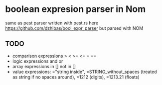 # boolean expresion parser in Nom

same as pest parser written with pest.rs here https://github.com/dzhibas/bool_expr_parser but parsed with NOM

## TODO

- comparison expressions > < >= <= = ==
- logic expressions and or
- array expressions in [] not in []
- value expressions: ="string inside", =STRING_without_spaces (treated as string if no spaces around), =1212 (digits), =1213.21 (floats)
